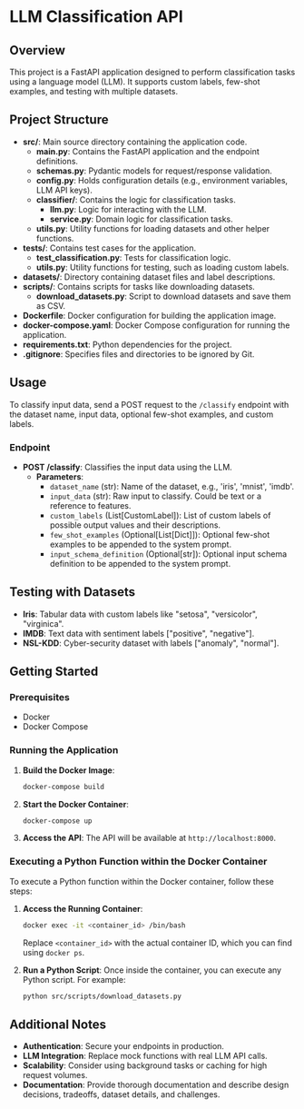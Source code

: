 # LLM Classification API

## Overview

This project is a FastAPI application designed to perform classification tasks using a language model (LLM). It supports custom labels, few-shot examples, and testing with multiple datasets.

## Project Structure

- **src/**: Main source directory containing the application code.
  - **main.py**: Contains the FastAPI application and the endpoint definitions.
  - **schemas.py**: Pydantic models for request/response validation.
  - **config.py**: Holds configuration details (e.g., environment variables, LLM API keys).
  - **classifier/**: Contains the logic for classification tasks.
    - **llm.py**: Logic for interacting with the LLM.
    - **service.py**: Domain logic for classification tasks.
  - **utils.py**: Utility functions for loading datasets and other helper functions.
- **tests/**: Contains test cases for the application.
  - **test_classification.py**: Tests for classification logic.
  - **utils.py**: Utility functions for testing, such as loading custom labels.
- **datasets/**: Directory containing dataset files and label descriptions.
- **scripts/**: Contains scripts for tasks like downloading datasets.
  - **download_datasets.py**: Script to download datasets and save them as CSV.
- **Dockerfile**: Docker configuration for building the application image.
- **docker-compose.yaml**: Docker Compose configuration for running the application.
- **requirements.txt**: Python dependencies for the project.
- **.gitignore**: Specifies files and directories to be ignored by Git.

## Usage

To classify input data, send a POST request to the `/classify` endpoint with the dataset name, input data, optional few-shot examples, and custom labels.

### Endpoint

- **POST /classify**: Classifies the input data using the LLM.
  - **Parameters**:
    - `dataset_name` (str): Name of the dataset, e.g., 'iris', 'mnist', 'imdb'.
    - `input_data` (str): Raw input to classify. Could be text or a reference to features.
    - `custom_labels` (List[CustomLabel]): List of custom labels of possible output values and their descriptions.
    - `few_shot_examples` (Optional[List[Dict]]): Optional few-shot examples to be appended to the system prompt.
    - `input_schema_definition` (Optional[str]): Optional input schema definition to be appended to the system prompt.

## Testing with Datasets

- **Iris**: Tabular data with custom labels like "setosa", "versicolor", "virginica".
- **IMDB**: Text data with sentiment labels ["positive", "negative"].
- **NSL-KDD**: Cyber-security dataset with labels ["anomaly", "normal"].

## Getting Started

### Prerequisites

- Docker
- Docker Compose

### Running the Application

1. **Build the Docker Image**:
   ```bash
   docker-compose build
   ```

2. **Start the Docker Container**:
   ```bash
   docker-compose up
   ```

3. **Access the API**:
   The API will be available at `http://localhost:8000`.

### Executing a Python Function within the Docker Container

To execute a Python function within the Docker container, follow these steps:

1. **Access the Running Container**:
   ```bash
   docker exec -it <container_id> /bin/bash
   ```

   Replace `<container_id>` with the actual container ID, which you can find using `docker ps`.

2. **Run a Python Script**:
   Once inside the container, you can execute any Python script. For example:
   ```bash
   python src/scripts/download_datasets.py
   ```

## Additional Notes

- **Authentication**: Secure your endpoints in production.
- **LLM Integration**: Replace mock functions with real LLM API calls.
- **Scalability**: Consider using background tasks or caching for high request volumes.
- **Documentation**: Provide thorough documentation and describe design decisions, tradeoffs, dataset details, and challenges. 
